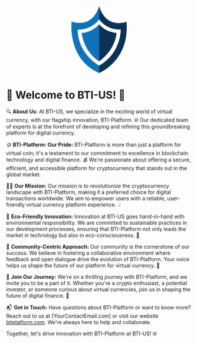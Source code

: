 <p align="center">
  <img src="profile/main-logo.png" alt="BTI-Platform Description" width="150"/>
</p>

# 🌟 **Welcome to BTI-US!** 🚀

🔍 **About Us:**
At BTI-US, we specialize in the exciting world of virtual currency, with our flagship innovation, BTI-Platform. 🌐 Our dedicated team of experts is at the forefront of developing and refining this groundbreaking platform for digital currency.

🪙 **BTI-Platform: Our Pride:**
BTI-Platform is more than just a platform for virtual coin; it's a testament to our commitment to excellence in blockchain technology and digital finance. 💰 We're passionate about offering a secure, efficient, and accessible platform for cryptocurrency that stands out in the global market.

👩‍💻 **Our Mission:**
Our mission is to revolutionize the cryptocurrency landscape with BTI-Platform, making it a preferred choice for digital transactions worldwide. We aim to empower users with a reliable, user-friendly virtual currency platform experience. 💡

🌱 **Eco-Friendly Innovation:**
Innovation at BTI-US goes hand-in-hand with environmental responsibility. We are committed to sustainable practices in our development processes, ensuring that BTI-Platform not only leads the market in technology but also in eco-consciousness. 🌿

🤝 **Community-Centric Approach:**
Our community is the cornerstone of our success. We believe in fostering a collaborative environment where feedback and open dialogue drive the evolution of BTI-Platform. Your voice helps us shape the future of our platform for virtual currency. 🤗

🚀 **Join Our Journey:**
We're on a thrilling journey with BTI-Platform, and we invite you to be a part of it. Whether you're a crypto enthusiast, a potential investor, or someone curious about virtual currencies, join us in shaping the future of digital finance. 💪

📬 **Get in Touch:**
Have questions about BTI-Platform or want to know more? Reach out to us at [YourContactEmail.com] or visit our website [btiplatform.com](https://btiplatform.com). We're always here to help and collaborate.

Together, let's drive innovation with BTI-Platform at BTI-US! 🌐
